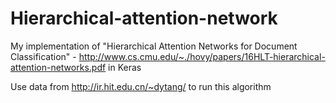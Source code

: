# Hierarchical-attention-network
My implementation of "Hierarchical Attention Networks for Document Classification" - http://www.cs.cmu.edu/~./hovy/papers/16HLT-hierarchical-attention-networks.pdf
in Keras 

Use data from  http://ir.hit.edu.cn/~dytang/ to run this algorithm
